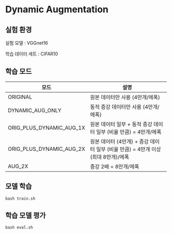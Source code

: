 # Dynamic Augmentation

## 실험 환경 

실험 모델 : VGGnet16

학습 데이터 세트 : CIFAR10

## 학습 모드

|모드|설명|
|------|---|
|ORIGINAL| 원본 데이터만 사용 (4만개/에폭)  |
|DYNAMIC_AUG_ONLY| 동적 증강 데이터만 사용 (4만개/에폭) |
|ORIG_PLUS_DYNAMIC_AUG_1X| 원본 데이터 일부 + 동적 증강 데이터 일부 (비율 만큼) = 4만개/에폭 |
|ORIG_PLUS_DYNAMIC_AUG_2X| 원본 데이터 (4만개) + 증강 데이터 일부 (비율 만큼) = 4만개 이상(최대 8만개)/에폭|
|AUG_2X| 증강 2배 = 8만개/에폭|

## 모델 학습

    bash train.sh

## 학습 모델 평가

    bash eval.sh

